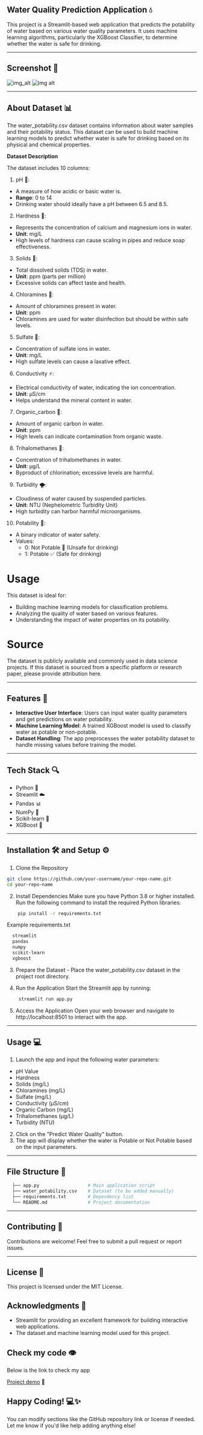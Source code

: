 ## Water Quality Prediction Application 💧
This project is a Streamlit-based web application that predicts the potability of water based on various water quality parameters. It uses machine learning algorithms, particularly the XGBoost Classifier, to determine whether the water is safe for drinking.

---

## Screenshot 📸

![img_alt](https://github.com/vinutmaradur/Water_Quality_Test/blob/main/wp%201.png?raw=true)
![img alt](https://github.com/vinutmaradur/Water_Quality_Test/blob/main/wp%202.png?raw=true)

---

## About Dataset 📊

The water_potability.csv dataset contains information about water samples and their potability status. This dataset can be used to build machine learning models to predict whether water is safe for drinking based on its physical and chemical properties.

**Dataset Description**

The dataset includes 10 columns:

1. pH 🧪:

- A measure of how acidic or basic water is.
- **Range**: 0 to 14
- Drinking water should ideally have a pH between 6.5 and 8.5.
  
2. Hardness 💎:

- Represents the concentration of calcium and magnesium ions in water.
- **Unit**: mg/L
- High levels of hardness can cause scaling in pipes and reduce soap effectiveness.
  
3. Solids 🌊:

- Total dissolved solids (TDS) in water.
- **Unit**: ppm (parts per million)
- Excessive solids can affect taste and health.
  
4. Chloramines 🧼:

- Amount of chloramines present in water.
- **Unit**: ppm
- Chloramines are used for water disinfection but should be within safe levels.
  
5. Sulfate 🧂:

- Concentration of sulfate ions in water.
- **Unit**: mg/L
- High sulfate levels can cause a laxative effect.
  
6. Conductivity ⚡:

- Electrical conductivity of water, indicating the ion concentration.
- **Unit**: µS/cm
- Helps understand the mineral content in water.
  
7. Organic_carbon 🌱:

- Amount of organic carbon in water.
- **Unit**: ppm
- High levels can indicate contamination from organic waste.
  
8. Trihalomethanes 🧴:

- Concentration of trihalomethanes in water.
- **Unit**: µg/L
- Byproduct of chlorination; excessive levels are harmful.
  
9. Turbidity 🌪️:

- Cloudiness of water caused by suspended particles.
- **Unit**: NTU (Nephelometric Turbidity Unit)
- High turbidity can harbor harmful microorganisms.
  
10. Potability  🚰:

- A binary indicator of water safety.
- Values:
   - 0: Not Potable 🛑 (Unsafe for drinking)
   - 1: Potable ✅ (Safe for drinking)
     
# Usage
This dataset is ideal for:

- Building machine learning models for classification problems.
- Analyzing the quality of water based on various features.
- Understanding the impact of water properties on its potability.
  
# Source
The dataset is publicly available and commonly used in data science projects. If this dataset is sourced from a specific platform or research paper, please provide attribution here.

---

## Features 🎯

- **Interactive User Interface**: Users can input water quality parameters and get predictions on water potability.
- **Machine Learning Model**: A trained XGBoost model is used to classify water as potable or non-potable.
- **Dataset Handling**: The app preprocesses the water potability dataset to handle missing values before training the model.

---

## Tech Stack 🔍
- Python 🐍
- Streamlit ☁️
- Pandas 📊
- NumPy 🧮
- Scikit-learn 🤖
- XGBoost 🔮

---

## Installation 🛠️ and Setup ⚙️
  1. Clone the Repository
  ```bash
  git clone https://github.com/your-username/your-repo-name.git  
  cd your-repo-name
  ```
  2. Install Dependencies
   Make sure you have Python 3.8 or higher installed. Run the following command to install the required Python libraries:
   ```bash
       pip install -r requirements.txt
   ```
   Example requirements.txt
   ```bash
     streamlit  
     pandas  
     numpy  
     scikit-learn  
     xgboost
   ```
   3. Prepare the Dataset
    - Place the water_potability.csv dataset in the project root directory.
      
   4. Run the Application
   Start the Streamlit app by running:
      ```bash
       streamlit run app.py  
      ```
   5. Access the Application
   Open your web browser and navigate to http://localhost:8501 to interact with the app.

  ---

 ## Usage 💻
 
1. Launch the app and input the following water parameters:
- pH Value
- Hardness
- Solids (mg/L)
- Chloramines (mg/L)
- Sulfate (mg/L)
- Conductivity (μS/cm)
- Organic Carbon (mg/L)
- Trihalomethanes (μg/L)
- Turbidity (NTU)
2. Click on the "Predict Water Quality" button.
3. The app will display whether the water is Potable or Not Potable based on the input parameters.

---

## File Structure 📂
```bash
  ├── app.py                  # Main application script  
  ├── water_potability.csv    # Dataset (to be added manually)  
  ├── requirements.txt        # Dependency list  
  └── README.md               # Project documentation
 ```

 ---

 ## Contributing 🤝
  
   Contributions are welcome! Feel free to submit a pull request or report issues.

 ---

## License 📄

  This project is licensed under the MIT License.

## Acknowledgments 🙌
- Streamlit for providing an excellent framework for building interactive web applications.
- The dataset and machine learning model used for this project.

## Check my code 👁️
Below is the link to check my app

  [Project demo](https://waterqualitytest-2025.streamlit.app/) 🚀

## Happy Coding! 💻✨

You can modify sections like the GitHub repository link or license if needed. Let me know if you'd like help adding anything else!

 
